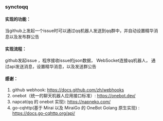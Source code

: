 ### synctoqq  

#### 实现的功能：  

当github上发起一个issue时可以通过qq机器人发送到qq群中，并自动设置精华消息以及发布群公告  

#### 实现流程：  

github发起issue ，程序接收issue的json数据， WebSocket连接qq机器人， 通过api发送消息，设置精华消息，以及发送群公告  

#### 感谢：
1. github webhook: https://docs.github.com/zh/webhooks
2. onebot（统一的聊天机器人应用接口标准）: https://onebot.dev/
3. napcat(qq 的 onebot 实现): https://napneko.com/
4. go-cqhttp(基于 Mirai 以及 MiraiGo 的 OneBot Golang 原生实现) : https://docs.go-cqhttp.org/api/